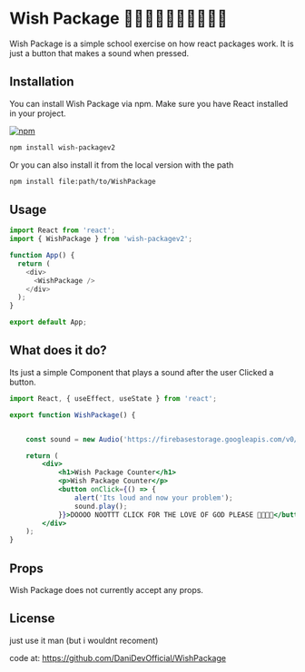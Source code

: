 # Wish Package 🤬🤬🤬🔥🔥🔥🥱🥱🥱😣

Wish Package is a simple school exercise on how react packages work. It is just a button that makes a sound when pressed.

## Installation

You can install Wish Package via npm. Make sure you have React installed in your project.

[![npm](https://img.shields.io/npm/v/wish-packagev2)](https://www.npmjs.com/package/wish-packagev2)

```bash
npm install wish-packagev2
```
Or you can also install it from the local version with the path

```bash
npm install file:path/to/WishPackage
```

## Usage

```javascript
import React from 'react';
import { WishPackage } from 'wish-packagev2';

function App() {
  return (
    <div>
      <WishPackage />
    </div>
  );
}

export default App;
```

## What does it do?

Its just a simple Component that plays a sound after the user Clicked a button. 

```jsx
import React, { useEffect, useState } from 'react';

export function WishPackage() {


    const sound = new Audio('https://firebasestorage.googleapis.com/v0/b/funnysoundswish.appspot.com/o/Sounds%2FUploaded%2FSound.mp3?alt=media&token=4cb9d5b8-d108-4966-b087-28ac9275a81c'); // this sound is loud

    return (
        <div>
            <h1>Wish Package Counter</h1>
            <p>Wish Package Counter</p>
            <button onClick={() => {
                alert('Its loud and now your problem');
                sound.play();
            }}>DOOOO NOOTTT CLICK FOR THE LOVE OF GOD PLEASE 🤬🤬🤬🤬</button>
        </div>
    );
}


```

## Props

Wish Package does not currently accept any props.

## License

just use it man (but i wouldnt recoment)


code at: https://github.com/DaniDevOfficial/WishPackage
